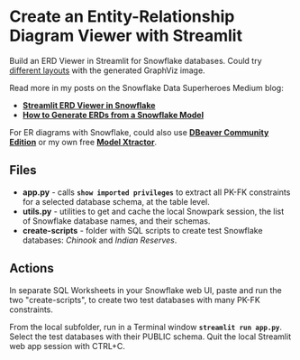 # Create an Entity-Relationship Diagram Viewer with Streamlit

Build an ERD Viewer in Streamlit for Snowflake databases. Could try [different layouts](https://graphviz.org/docs/layouts/) with the generated GraphViz image.

Read more in my posts on the Snowflake Data Superheroes Medium blog:

* [**Streamlit ERD Viewer in Snowflake**](https://medium.com/snowflake/streamlit-erd-viewer-in-snowflake-88e33529d121)
* [**How to Generate ERDs from a Snowflake Model**](https://medium.com/snowflake/how-to-generate-erds-from-a-snowflake-model-3fc53abd0669)

For ER diagrams with Snowflake, could also use [**DBeaver Community Edition**](https://dbeaver.io/) or my own free [**Model Xtractor**](https://data-xtractor.com/model-xtractor/).

## Files

* **app.py** - calls **`show imported privileges`** to extract all PK-FK constraints for a selected database schema, at the table level.
* **utils.py** - utilities to get and cache the local Snowpark session, the list of Snowflake database names, and their schemas.
* **create-scripts** - folder with SQL scripts to create test Snowflake databases: *Chinook* and *Indian Reserves*.

## Actions

In separate SQL Worksheets in your Snowflake web UI, paste and run the two "create-scripts", to create two test databases with many PK-FK constraints.

From the local subfolder, run in a Terminal window **`streamlit run app.py`**. Select the test databases with their PUBLIC schema. Quit the local Streamlit web app session with CTRL+C.
